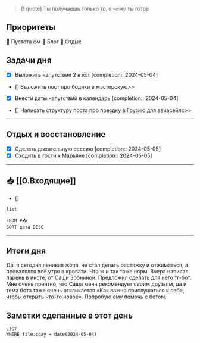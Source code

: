 > [! quote] Ты получаешь только то, к чему ты готов
> 

## Приоритеты
🔴 Пустота фм
🔴 Блог
🔴 Отдых

## Задачи дня
- [x] Выложить напутствие 2 в кст  [completion:: 2024-05-04]
- [] Выложить пост про бодики в мастерскую>>
- [x] Внести даты напутствий в календарь  [completion:: 2024-05-04]
- [] Написать структуру поста про поездку в Грузию для авиасейлс>>

---
## Отдых и восстановление
- [x] Сделать дыхательную сессию  [completion:: 2024-05-05]
- [x] Сходить в гости к Марьяне  [completion:: 2024-05-05]

---
## 📥 [[0.Входящие]]
- [] 



```dataview
list
	
FROM #📥
SORT дата DESC
```


---
## Итоги дня
Да, я сегодня ленивая жопа, не стал делать растяжку и отжиматься, а провалялся всё утро в кровати. Что ж и так тоже норм.
Вчера написал парень в инсте, от Саши Зобниной. Предложил сделать для него тг-бот. Мне очень приятно, что Саша меня рекомендует своим друзьям, да и тема бота тоже очень откликается «Как важно прислушаться к себе, чтобы открыть что-то новое». Попробую ему помочь с ботом.



## Заметки сделанные в этот день
```dataview
LIST
WHERE file.cday = date(2024-05-04)
```

